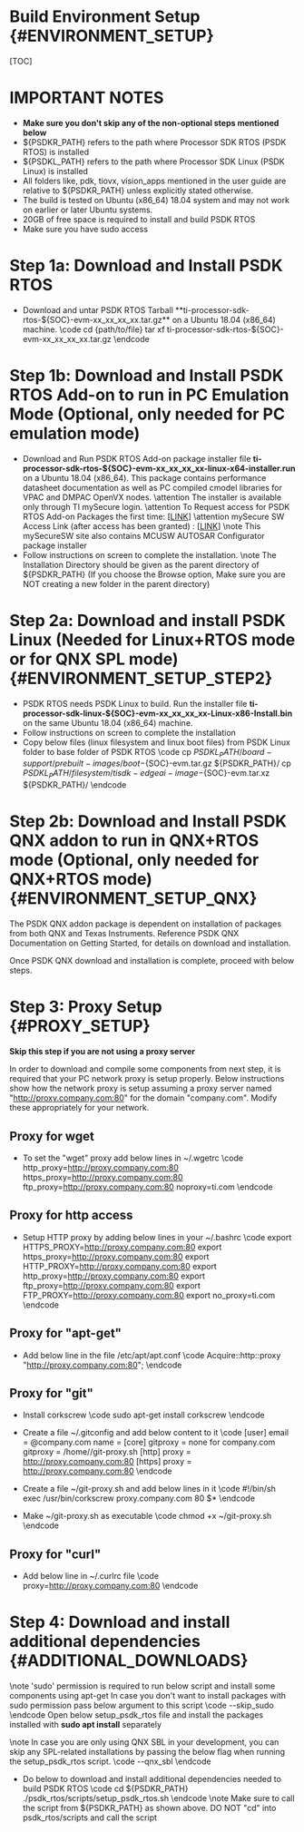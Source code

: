#  Build Environment Setup {#ENVIRONMENT_SETUP}

[TOC]

# IMPORTANT NOTES
- <b> Make sure you don't skip any of the non-optional steps mentioned below </b>
- ${PSDKR_PATH} refers to the path where Processor SDK RTOS (PSDK RTOS) is installed
- ${PSDKL_PATH} refers to the path where Processor SDK Linux (PSDK Linux) is installed
- All folders like, pdk, tiovx, vision_apps mentioned in the user guide are relative to ${PSDKR_PATH} unless explicitly stated otherwise.
- The build is tested on Ubuntu (x86_64) 18.04 system and may not work on earlier or later Ubuntu systems.
- 20GB of free space is required to install and build PSDK RTOS
- Make sure you have sudo access

# Step 1a: Download and Install PSDK RTOS

- Download and untar PSDK RTOS Tarball **ti-processor-sdk-rtos-${SOC}-evm-xx_xx_xx_xx.tar.gz** on a Ubuntu 18.04 (x86_64) machine.
\code
 cd {path/to/file}
 tar xf ti-processor-sdk-rtos-${SOC}-evm-xx_xx_xx_xx.tar.gz
\endcode

# Step 1b: Download and Install PSDK RTOS Add-on to run in PC Emulation Mode (Optional, only needed for PC emulation mode)

- Download and Run PSDK RTOS Add-on package installer file **ti-processor-sdk-rtos-${SOC}-evm-xx_xx_xx_xx-linux-x64-installer.run** on a Ubuntu 18.04 (x86_64). This package
  contains performance datasheet documentation as well as PC compiled cmodel libraries for VPAC and DMPAC OpenVX nodes.
  \attention The installer is available only through TI mySecure login.
  \attention To Request access for PSDK RTOS Add-on Packages the first time: [<a href="https://www.ti.com/licreg/docs/swlicexportcontrol.tsp?form_id=276074&prod_no=PSDK-RTOS-AUTO&ref_url=adas">LINK</a>]
  \attention mySecure SW Access Link (after access has been granted) : [<a href="https://www.ti.com/securesoftware/docs/securesoftwarehome.tsp">LINK</a>]
  \note This mySecureSW site also contains MCUSW AUTOSAR Configurator package installer
- Follow instructions on screen to complete the installation.
  \note The Installation Directory should be given as the parent directory of ${PSDKR_PATH} (If you choose the Browse option, Make sure you are NOT creating a new folder in the parent directory)

# Step 2a: Download and install PSDK Linux (Needed for Linux+RTOS mode or for QNX SPL mode) {#ENVIRONMENT_SETUP_STEP2}

- PSDK RTOS needs PSDK Linux to build. Run the installer file **ti-processor-sdk-linux-${SOC}-evm-xx_xx_xx_xx-Linux-x86-Install.bin**
on the same Ubuntu 18.04 (x86_64) machine.
- Follow instructions on screen to complete the installation
- Copy below files (linux filesystem and linux boot files) from PSDK Linux folder to base folder of PSDK RTOS
\code
 cp ${PSDKL_PATH}/board-support/prebuilt-images/boot-${SOC}-evm.tar.gz ${PSDKR_PATH}/
 cp ${PSDKL_PATH}/filesystem/tisdk-edgeai-image-${SOC}-evm.tar.xz ${PSDKR_PATH}/
\endcode

# Step 2b: Download and Install PSDK QNX addon to run in QNX+RTOS mode (Optional, only needed for QNX+RTOS mode) {#ENVIRONMENT_SETUP_QNX}

  The PSDK QNX addon package is dependent on installation of packages from both QNX and Texas Instruments. Reference PSDK QNX Documentation on Getting Started, for details on download and installation.

  Once PSDK QNX download and installation is complete, proceed with below steps.

# Step 3: Proxy Setup {#PROXY_SETUP}

**Skip this step if you are not using a proxy server**

In order to download and compile some components from next step, it is required that your
PC network proxy is setup properly. Below instructions show how
the network proxy is setup assuming a proxy server named "http://proxy.company.com:80"
for the domain "company.com". Modify these appropriately for your network.

## Proxy for wget

- To set the "wget" proxy add below lines in ~/.wgetrc
    \code
    http_proxy=http://proxy.company.com:80
    https_proxy=http://proxy.company.com:80
    ftp_proxy=http://proxy.company.com:80
    noproxy=ti.com
    \endcode

## Proxy for http access

- Setup HTTP proxy by adding below lines in your ~/.bashrc
    \code
    export HTTPS_PROXY=http://proxy.company.com:80
    export https_proxy=http://proxy.company.com:80
    export HTTP_PROXY=http://proxy.company.com:80
    export http_proxy=http://proxy.company.com:80
    export ftp_proxy=http://proxy.company.com:80
    export FTP_PROXY=http://proxy.company.com:80
    export no_proxy=ti.com
    \endcode

## Proxy for "apt-get"

- Add below line in the file /etc/apt/apt.conf
    \code
    Acquire::http::proxy "http://proxy.company.com:80";
    \endcode

## Proxy for "git"

- Install corkscrew
    \code
    sudo apt-get install corkscrew
    \endcode

- Create a file ~/.gitconfig and add below content to it
    \code
    [user]
            email = <myemail>@company.com
            name = <myname>
    [core]
            gitproxy = none for company.com
            gitproxy = /home/<username>/git-proxy.sh
    [http]
            proxy = http://proxy.company.com:80
    [https]
            proxy = http://proxy.company.com:80
    \endcode

- Create a file ~/git-proxy.sh and add below lines in it
    \code
    #!/bin/sh
    exec /usr/bin/corkscrew proxy.company.com 80 $*
    \endcode

- Make ~/git-proxy.sh as executable
    \code
    chmod +x ~/git-proxy.sh
    \endcode

## Proxy for "curl"

- Add below line in ~/.curlrc file
    \code
    proxy=http://proxy.company.com:80
    \endcode

# Step 4: Download and install additional dependencies {#ADDITIONAL_DOWNLOADS}

\note 'sudo' permission is required to run below script and install some components using apt-get
      In case you don't want to install packages with sudo permission pass below argument to this script
      \code
      --skip_sudo
      \endcode
      Open below setup_psdk_rtos file and install the packages installed with **sudo apt install** separately

\note In case you are only using QNX SBL in your development, you can skip any SPL-related installations
      by passing the below flag when running the setup_psdk_rtos script.
      \code
      --qnx_sbl
      \endcode

- Do below to download and install additional dependencies needed to build PSDK RTOS
  \code
  cd ${PSDKR_PATH}
  ./psdk_rtos/scripts/setup_psdk_rtos.sh
  \endcode
  \note Make sure to call the script from ${PSDKR_PATH} as shown above. DO NOT "cd" into psdk_rtos/scripts and call the script


